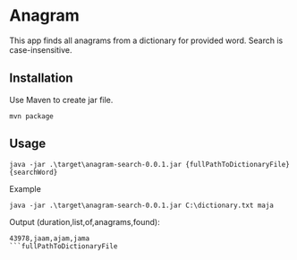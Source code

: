 # Anagram

This app finds all anagrams from a dictionary for provided word.
Search is case-insensitive. 

## Installation

Use Maven to create jar file.

```
mvn package
```

## Usage

```
java -jar .\target\anagram-search-0.0.1.jar {fullPathToDictionaryFile} {searchWord}
```

Example

```
java -jar .\target\anagram-search-0.0.1.jar C:\dictionary.txt maja 
```

Output (duration,list,of,anagrams,found):

```
43978,jaam,ajam,jama
```fullPathToDictionaryFile